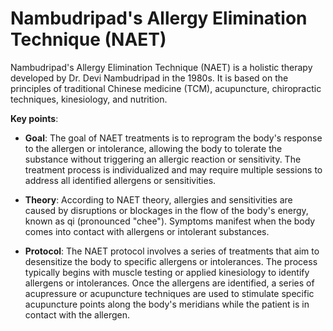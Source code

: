 [//]: # (source: ?)
[//]: # (abbr: NAET)
[//]: # (tags: tests traditional-chinese-medicine allergies)

# Nambudripad's Allergy Elimination Technique (NAET)

Nambudripad's Allergy Elimination Technique (NAET) is a holistic therapy developed by Dr. Devi Nambudripad in the 1980s. It is based on the principles of traditional Chinese medicine (TCM), acupuncture, chiropractic techniques, kinesiology, and nutrition.

**Key points**:

* **Goal**: The goal of NAET treatments is to reprogram the body's response to the allergen or intolerance, allowing the body to tolerate the substance without triggering an allergic reaction or sensitivity. The treatment process is individualized and may require multiple sessions to address all identified allergens or sensitivities.

* **Theory**: According to NAET theory, allergies and sensitivities are caused by disruptions or blockages in the flow of the body's energy, known as qi (pronounced "chee"). Symptoms manifest when the body comes into contact with allergens or intolerant substances.

* **Protocol**: The NAET protocol involves a series of treatments that aim to desensitize the body to specific allergens or intolerances. The process typically begins with muscle testing or applied kinesiology to identify allergens or intolerances. Once the allergens are identified, a series of acupressure or acupuncture techniques are used to stimulate specific acupuncture points along the body's meridians while the patient is in contact with the allergen.
